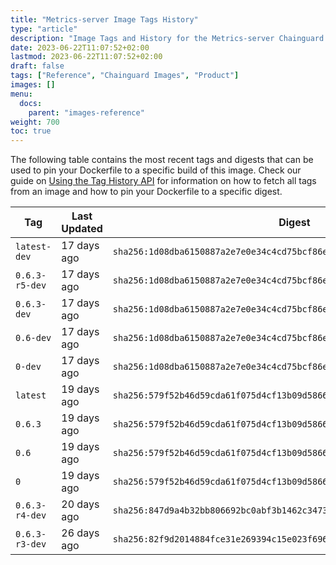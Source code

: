 ```yaml
---
title: "Metrics-server Image Tags History"
type: "article"
description: "Image Tags and History for the Metrics-server Chainguard Image"
date: 2023-06-22T11:07:52+02:00
lastmod: 2023-06-22T11:07:52+02:00
draft: false
tags: ["Reference", "Chainguard Images", "Product"]
images: []
menu:
  docs:
    parent: "images-reference"
weight: 700
toc: true
---
```


The following table contains the most recent tags and digests that can be used to pin your Dockerfile to a specific build of this image. Check our guide on [Using the Tag History API](/chainguard/chainguard-images/using-the-tag-history-api/) for information on how to fetch all tags from an image and how to pin your Dockerfile to a specific digest.

| Tag            | Last Updated | Digest                                                                    |
|----------------|--------------|---------------------------------------------------------------------------|
| `latest-dev`   | 17 days ago  | `sha256:1d08dba6150887a2e7e0e34c4cd75bcf86e90f6a5fc996e366583aed2b6af20c` |
| `0.6.3-r5-dev` | 17 days ago  | `sha256:1d08dba6150887a2e7e0e34c4cd75bcf86e90f6a5fc996e366583aed2b6af20c` |
| `0.6.3-dev`    | 17 days ago  | `sha256:1d08dba6150887a2e7e0e34c4cd75bcf86e90f6a5fc996e366583aed2b6af20c` |
| `0.6-dev`      | 17 days ago  | `sha256:1d08dba6150887a2e7e0e34c4cd75bcf86e90f6a5fc996e366583aed2b6af20c` |
| `0-dev`        | 17 days ago  | `sha256:1d08dba6150887a2e7e0e34c4cd75bcf86e90f6a5fc996e366583aed2b6af20c` |
| `latest`       | 19 days ago  | `sha256:579f52b46d59cda61f075d4cf13b09d58667bfcb51b428a61ff56b7a48426ada` |
| `0.6.3`        | 19 days ago  | `sha256:579f52b46d59cda61f075d4cf13b09d58667bfcb51b428a61ff56b7a48426ada` |
| `0.6`          | 19 days ago  | `sha256:579f52b46d59cda61f075d4cf13b09d58667bfcb51b428a61ff56b7a48426ada` |
| `0`            | 19 days ago  | `sha256:579f52b46d59cda61f075d4cf13b09d58667bfcb51b428a61ff56b7a48426ada` |
| `0.6.3-r4-dev` | 20 days ago  | `sha256:847d9a4b32bb806692bc0abf3b1462c3473335d5e226a317dd33fc50e9426762` |
| `0.6.3-r3-dev` | 26 days ago  | `sha256:82f9d2014884fce31e269394c15e023f6960384bc2f119de953a536fb9614dbf` |
